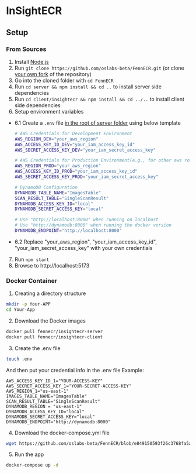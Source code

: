 # InSightECR

## Setup

### From Sources

1. Install [Node.js](https://nodejs.org/en/download/package-manager)
2. Run `git clone https://github.com/oslabs-beta/FennECR.git` (or clone [your own fork](https://github.com/oslabs-beta/FennECR/fork) of the repository)
3. Go into the cloned folder with `cd FennECR`
4. Run `cd server && npm install && cd ..` to install server side dependencies
5. Run `cd client/insightecr && npm install && cd ../..` to install client side dependencies
6. Setup environment variables

- 6.1 Create a `.env` file <u>in the root of server folder</u> using below template

  ```sh
  # AWS Credentials for Development Environment
  AWS_REGION_DEV="your_aws_region"
  AWS_ACCESS_KEY_ID_DEV="your_iam_access_key_id"
  AWS_SECRET_ACCESS_KEY_DEV="your_iam_secret_access_key"

  # AWS Credentials for Production Environment(e.g., for other aws roles or accounts, you can replace DEV or PROD with other string)
  AWS_REGION_PROD="your_aws_region"
  AWS_ACCESS_KEY_ID_PROD="your_iam_access_key_id"
  AWS_SECRET_ACCESS_KEY_PROD="your_iam_secret_access_key"

  # DynamoDB Configuration
  DYNAMODB_TABLE_NAME="ImagesTable"
  SCAN_RESULT_TABLE="SingleScanResult"
  DYNAMODB_ACCESS_KEY_ID="local"
  DYNAMODB_SECRET_ACCESS_KEY="local"

  # Use "http://localhost:8000" when running on localhost
  # Use "http://dynamodb:8000" when running the docker version
  DYNAMODB_ENDPOINT="http://localhost:8000"
  ```

- 6.2 Replace "your_aws_region", "your_iam_access_key_id", "your_iam_secret_access_key" with your own credentials

7. Run `npm start`
8. Browse to http://localhost:5173

### Docker Container

1. Creating a directory structure
```sh
mkdir -p Your-APP
cd Your-App
```

2. Download the Docker images
```sh
docker pull fennecr/insightecr-server
docker pull fennecr/insightecr-client
```

3. Create the .env file
```sh
touch .env
```
And then put your credential info in the .env file
Example:
```
AWS_ACCESS_KEY_ID_1="YOUR-ACCESS-KEY"
AWS_SECRET_ACCESS_KEY_1="YOUR-SECRET-ACCESS-KEY"
AWS_REGION_1="us-east-1"
IMAGES_TABLE_NAME="ImagesTable"
SCAN_RESULT_TABLE="SingleScanResult"
DYNAMODB_REGION = "us-east-1"
DYNAMODB_ACCESS_KEY_ID="local"
DYNAMODB_SECRET_ACCESS_KEY="local"
DYNAMODB_ENDPOINT="http://dynamodb:8000"
```

4. Download the docker-compose.yml file
```sh
wget https://github.com/oslabs-beta/FennECR/blob/e849150593f26c3768fa5a839c79a8e54afb4e11/docker-compose.yml -O docker-compose.yml
```


5. Run the app 
```sh
docker-compose up -d
```
